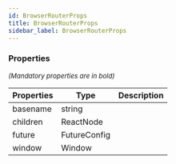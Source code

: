 ```yaml
---
id: BrowserRouterProps
title: BrowserRouterProps
sidebar_label: BrowserRouterProps
---
```




### Properties

<font size="2"><i>(Mandatory properties are in bold)</i></font>

| Properties | Type | Description |
| --------- | ---- | ----------- |
| basename | string |  |
| children | ReactNode |  |
| future | FutureConfig |  |
| window | Window |  |
